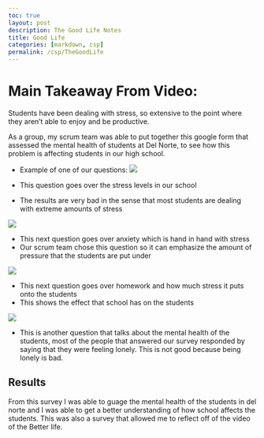 ```yaml
---
toc: true
layout: post
description: The Good Life Notes
title: Good Life
categories: [markdown, csp]
permalink: /csp/TheGoodLife
---
```

# Main Takeaway From Video:
Students have been dealing with stress, so extensive to the point where they aren’t able to enjoy and be productive.

As a group, my scrum team was able to put together this google form that assessed the mental health of students at Del Norte, to see how this problem is affecting students in our high school.

- Example of one of our questions:
![]({{site.baseurl}}/images/Stress.png) 

- This question goes over the stress levels in our school
- The results are very bad in the sense that most students are dealing with extreme amounts of stress

![]({{site.baseurl}}/images/Stress2.png)
- This next question goes over anxiety which is hand in hand with stress
- Our scrum team chose this question so it can emphasize the amount of pressure that the students are put under

![]({{site.baseurl}}/images/Stress3.png)
- This next question goes over homework and how much stress it puts onto the students
- This shows the effect that school has on the students

![]({{site.baseurl}}/images/Stress4.png)
- This is another question that talks about the mental health of the students, most of the people that answered our survey responded by saying that they were feeling lonely. This is not good because being lonely is bad.
  
## Results
From this survey I was able to guage the mental health of the students in del norte and I was able to get a better understanding of how school affects the students. This was also a survey that allowed me to reflect off of the video of the Better life.
